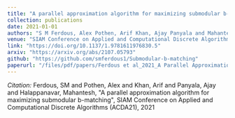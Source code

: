 ```yaml
---
title: "A parallel approximation algorithm for maximizing submodular b-matching"
collection: publications
date: 2021-01-01
authors: "S M Ferdous, Alex Pothen, Arif Khan, Ajay Panyala and Mahantesh Halappanavar"
venue: "SIAM Conference on Applied and Computational Discrete Algorithms (<strong>ACDA 21</strong>)"
link: "https://doi.org/10.1137/1.9781611976830.5"
arxiv: "https://arxiv.org/abs/2107.05793"
github: "https://github.com/smferdous1/Submodular-b-matching"
paperurl: "/files/pdf/papers/Ferdous et al_2021_A Parallel Approximation Algorithm for Maximizing Submodular b-Matching.pdf"
---
```

*Citation:* Ferdous, SM and Pothen, Alex and Khan, Arif and Panyala, Ajay and Halappanavar, Mahantesh, "A parallel approximation algorithm for maximizing submodular b-matching", SIAM Conference on Applied and Computational Discrete Algorithms (ACDA21), 2021
